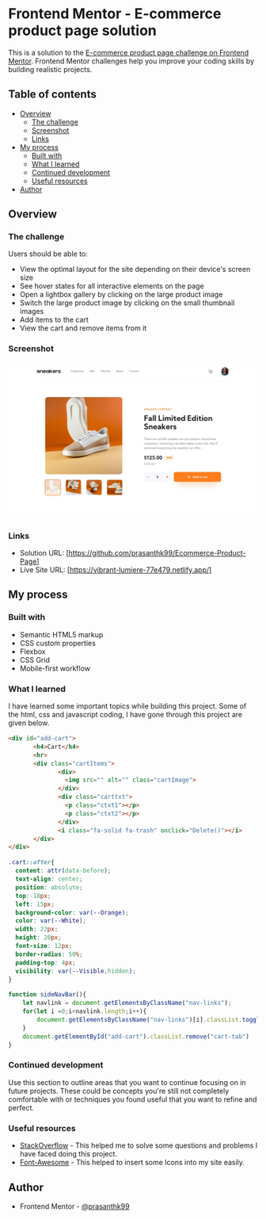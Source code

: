 # Frontend Mentor - E-commerce product page solution

This is a solution to the [E-commerce product page challenge on Frontend Mentor](https://www.frontendmentor.io/challenges/ecommerce-product-page-UPsZ9MJp6). Frontend Mentor challenges help you improve your coding skills by building realistic projects.

## Table of contents

- [Overview](#overview)
  - [The challenge](#the-challenge)
  - [Screenshot](#screenshot)
  - [Links](#links)
- [My process](#my-process)
  - [Built with](#built-with)
  - [What I learned](#what-i-learned)
  - [Continued development](#continued-development)
  - [Useful resources](#useful-resources)
- [Author](#author)


## Overview

### The challenge

Users should be able to:

- View the optimal layout for the site depending on their device's screen size
- See hover states for all interactive elements on the page
- Open a lightbox gallery by clicking on the large product image
- Switch the large product image by clicking on the small thumbnail images
- Add items to the cart
- View the cart and remove items from it

### Screenshot

![](./images/screenshot.jpg)

### Links

- Solution URL: [https://github.com/prasanthk99/Ecommerce-Product-Page]
- Live Site URL: [https://vibrant-lumiere-77e479.netlify.app/]

## My process

### Built with

- Semantic HTML5 markup
- CSS custom properties
- Flexbox
- CSS Grid
- Mobile-first workflow

### What I learned

I have learned some important topics while building this project. Some of  the html, css and javascript coding, I have gone through this project are given below.


```html
<div id="add-cart">
       <h4>Cart</h4>
       <hr>
       <div class="cartItems">
              <div>
                <img src="" alt="" class="cartImage">
              </div>
              <div class="carttxt">
                <p class="ctxt1"></p>
                <p class="ctxt2"></p>
              </div>
              <i class="fa-solid fa-trash" onclick="Delete()"></i>
       </div>
</div>
```
```css
.cart::after{
  content: attr(data-before);
  text-align: center;
  position: absolute;
  top:-18px;
  left: 15px;
  background-color: var(--Orange);
  color: var(--White);
  width: 22px;
  height: 20px;
  font-size: 12px;
  border-radius: 50%;
  padding-top: 4px;
  visibility: var(--Visible,hidden);
}
```
```js
function sideNavBar(){
    let navlink = document.getElementsByClassName("nav-links");
    for(let i =0;i<navlink.length;i++){
        document.getElementsByClassName("nav-links")[i].classList.toggle("res-navlinks");
    }
    document.getElementById("add-cart").classList.remove("cart-tab")
}
```

### Continued development

Use this section to outline areas that you want to continue focusing on in future projects. These could be concepts you're still not completely comfortable with or techniques you found useful that you want to refine and perfect.

### Useful resources

- [StackOverflow](https://stackoverflow.com/) - This helped me to solve some questions and problems I have faced doing this project.
- [Font-Awesome](https://www.fontawesome.com) - This helped to insert some Icons into my site easily.

## Author

- Frontend Mentor - [@prasanthk99](https://www.frontendmentor.io/profile/prasanthk99)
